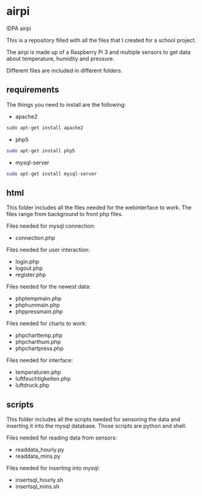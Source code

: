 # airpi
IDPA airpi

This is a repository filled with all the files that I created for a school project.

The airpi is made up of a Raspberry Pi 3 and multiple sensors to get data about temperature, humidity and pressure.

Different files are included in different folders.

## requirements
The things you need to install are the following:
- apache2
```bash
sudo apt-get install apache2
```
- php5
```bash
sudo apt-get install php5
```
- mysql-server
```bash
sudo apt-get install mysql-server
```

## html
This folder includes all the files needed for the webinterface to work. The files range from background to front php files.

Files needed for mysql connection:
- connection.php

Files needed for user interaction:
- login.php
- logout.php
- register.php

Files needed for the newest data:
- phptempmain.php
- phphummain.php
- phppressmain.php

Files needed for charts to work:
- phpcharttemp.php
- phpcharthum.php
- phpchartpress.php

Files needed for interface:
- temperaturen.php
- luftfeuchtigkeiten.php
- luftdruck.php

## scripts
This folder includes all the scripts needed for sensoring the data and inserting it into the mysql database. Those scripts are python and shell.

Files needed for reading data from sensors:
- readdata_hourly.py
- readdata_mins.py

Files needed for inserting into mysql:
- insertsql_hourly.sh
- insertsql_mins.sh
